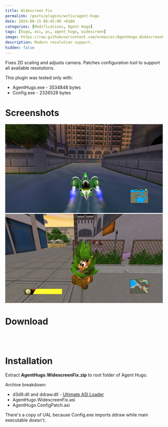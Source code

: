 ```yaml
---
title: Widescreen Fix
permalink: /posts/plugins/wsfix/agent-hugo
date: 2024-08-15 06:45:00 +0100
categories: [Modifications, Agent Hugo]
tags: [hugo, asi, pc, agent_hugo, widescreen]   
image: https://raw.githubusercontent.com/ermaccer/AgentHugo.WidescreenFix/master/hugo02.jpg
description: Modern resolution support.
hidden: false
---
```


Fixes 2D scaling and adjusts camera. Patches configuration tool to support all available resolutions.

<div class="alert bg-dark">
    This plugin was tested only with:
    <ul>
    <li>AgentHugo.exe - 3534848 bytes</li>
    <li>Config.exe - 2326528 bytes</li>
    </ul>
</div>


# Screenshots
<img class="img-fluid mx-auto" alt="1" src="https://raw.githubusercontent.com/ermaccer/AgentHugo.WidescreenFix/master/hugo01.jpg">
<img class="img-fluid mx-auto" alt="2" src="https://raw.githubusercontent.com/ermaccer/AgentHugo.WidescreenFix/master/hugo02.jpg">


# Download

<a class="btn btn-block btn-dark bg-dark text-gray btn-lg" style="color: white;" href="https://github.com/ermaccer/AgentHugo.WidescreenFix/releases/latest/download/AgentHugo.WidescreenFix.zip" role="button">
<i class="fas fa-download"></i>
Download
</a>
<br>
<a class="btn btn-block btn-dark bg-dark text-gray btn-lg" style="color: white;" href="https://github.com/ermaccer/AgentHugo.WidescreenFix/" role="button">
<i class="fab fa-github"></i>
Source
</a>


# Installation 

Extract **AgentHugo.WidescreenFix.zip** to root folder of Agent Hugo.

Archive breakdown:

 - d3d9.dll and ddraw.dll - [Ultimate ASI Loader](https://github.com/ThirteenAG/Ultimate-ASI-Loader/)
 - AgentHugo.WidescreenFix.asi
 - AgentHugo.ConfigPatch.asi
  
There's a copy of UAL because Config.exe imports ddraw while main executable doesn't.
